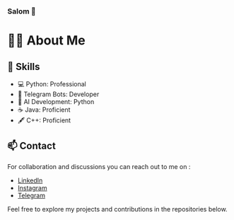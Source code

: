 ### Salom 👋

<!--
**amirymax/amirymax** is a ✨ _special_ ✨ repository because its `README.md` (this file) appears on your GitHub profile.

Here are some ideas to get you started:

- 🔭 I’m currently working on ...
- 🌱 I’m currently learning ...
- 👯 I’m looking to collaborate on ...
- 🤔 I’m looking for help with ...
- 💬 Ask me about ...
- 📫 How to reach me: ...
- 😄 Pronouns: ...
- ⚡ Fun fact: ...
-->
# 👨‍💻 About Me


## 🔧 Skills                                  

- 💻 Python: Professional                         
- 📡 Telegram Bots: Developer
- 🤖 AI Development: Python
- ☕ Java: Proficient
- 🖋️ C++: Proficient


## 📫 Contact

 For collaboration and discussions you can reach out to me on :
- [LinkedIn](https://www.linkedin.com/in/amirymax)
- [Instagram](https://instagram.com/amirilifee)
- [Telegram](https://t.me/aj_corp)

Feel free to explore my projects and contributions in the repositories below.
